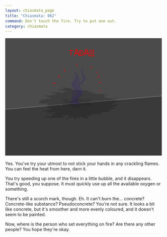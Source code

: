 ```yaml
---
layout: chiasmata_page
title: "Chiasmata: 062"
command: Don't touch the fire. Try to put one out.
category: chiasmata
---
```


![62](/chiasmata/images/narrative/062.png)

Yes. You've try your utmost to not stick your hands in any crackling flames. You can feel the heat from here, darn it.

You try speeding up one of the fires in a little bubble, and it disappears. That's good, you suppose. It must quickly use up all the available oxygen or something.

There's still a scorch mark, though. Eh. It can't burn the... concrete? Concrete-like substance? Pseudoconcrete? You're not sure. It looks a bit like concrete, but it's smoother and more evenly coloured, and it doesn't seem to be painted.

Now, where is the person who set everything on fire? Are there any other people? You hope they're okay.